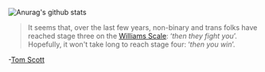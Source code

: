 ![Anurag's github stats](https://github-readme-stats.vercel.app/api?username=alyxferrari&show_icons=true&theme=dracula)

> It seems that, over the last few years, non-binary and trans folks have reached stage three on the [Williams Scale](https://www.youtube.com/watch?v=YkNY_Pkzd7g): 
> ‘*then they fight you*’. Hopefully, it won't take long to reach stage four: ‘*then you win*’.

\-[Tom Scott](https://www.tomscott.com/gender-neutral-pronouns/)
